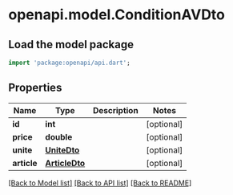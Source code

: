 # openapi.model.ConditionAVDto

## Load the model package
```dart
import 'package:openapi/api.dart';
```

## Properties
Name | Type | Description | Notes
------------ | ------------- | ------------- | -------------
**id** | **int** |  | [optional] 
**price** | **double** |  | [optional] 
**unite** | [**UniteDto**](UniteDto.md) |  | [optional] 
**article** | [**ArticleDto**](ArticleDto.md) |  | [optional] 

[[Back to Model list]](../README.md#documentation-for-models) [[Back to API list]](../README.md#documentation-for-api-endpoints) [[Back to README]](../README.md)


